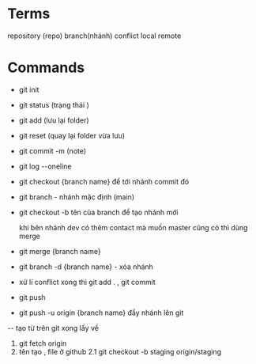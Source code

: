# Terms

repository (repo)
branch(nhánh)
conflict
local
remote

# Commands

- git init
- git status (trạng thái )
- git add (lưu lại folder)
- git reset (quay lại folder vừa lưu)
- git commit -m (note)
- git log --oneline
- git checkout {branch name} để tới nhánh commit đó
- git branch - nhánh mặc định (main)
- git checkout -b tên của branch để tạo nhánh mới

  khi bên nhánh dev có thêm contact mà muốn master cũng có thì dùng merge

- git merge {branch name}
- git branch -d {branch name} - xóa nhánh

- xử lí conflict xong thì git add . , git commit

- git push
- git push -u origin {branch name} đẩy nhánh lên git

-- tạo từ trên git xong lấy về

1. git fetch origin
2. tên tạo , file ở github
   2.1 git checkout -b staging origin/staging
